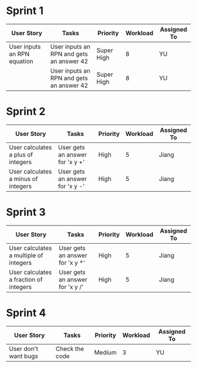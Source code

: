 # Sprint 1
|          User Story          |                   Tasks                   |  Priority  | Workload | Assigned To |
| ---------------------------- | ----------------------------------------- | ---------- | -------- | ----------- |
| User inputs an RPN equation | User inputs an RPN and gets an answer 42 | Super High | 8        | YU          |
|                              | User inputs an RPN and gets an answer 42 | Super High | 8        | YU          |



# Sprint 2
|             User Story              |              Tasks               | Priority | Workload | Assigned To |
| ----------------------------------- | -------------------------------- | -------- | -------- | ----------- |
| User calculates a plus of integers  | User gets an answer for 'x y +' | High     | 5        | Jiang       |
| User calculates a minus of integers | User gets an answer for 'x y -' | High     | 5        | Jiang            |

# Sprint 3
|               User Story                |              Tasks               | Priority | Workload | Assigned To |
| --------------------------------------- | -------------------------------- | -------- | -------- | ----------- |
| User calculates a multiple of integers | User gets an answer for 'x y *' | High     | 5        | Jiang       |
| User calculates a fraction of integers | User gets an answer for 'x y /' | High     | 5        | Jiang       |

# Sprint 4
|      User Story      |     Tasks      | Priority | Workload | Assigned To |
| -------------------- | -------------- | -------- | -------- | ----------- |
| User don't want bugs | Check the code | Medium   | 3        | YU          |